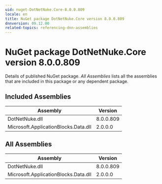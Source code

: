 ```yaml
---
uid: nuget-DotNetNuke.Core-8.0.0.809
locale: en
title: NuGet package DotNetNuke.Core version 8.0.0.809
dnnversion: 09.12.00
related-topics: referencing-dnn-assemblies
---
```


# NuGet package DotNetNuke.Core version 8.0.0.809
Details of published NuGet package.
*All Assemblies* lists all the assemblies that are included in this package or any dependent package.

## Included Assemblies

|Assembly|Version|
|---|---|
|DotNetNuke.dll|8.0.0.809|
|Microsoft.ApplicationBlocks.Data.dll|2.0.0.0|

## All Assemblies

|Assembly|Version|
|---|---|
|DotNetNuke.dll|8.0.0.809|
|Microsoft.ApplicationBlocks.Data.dll|2.0.0.0|


